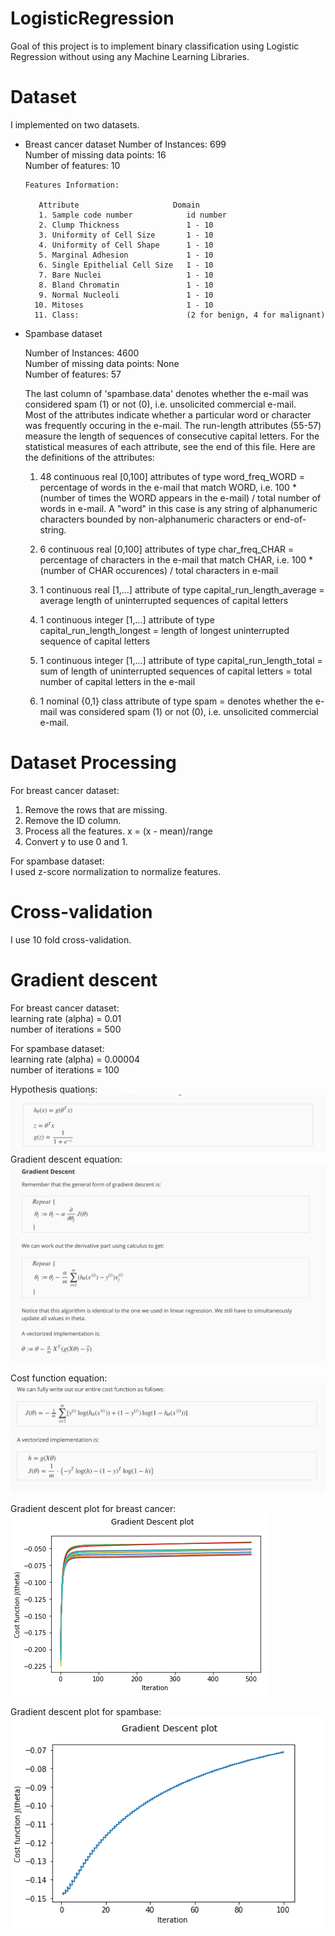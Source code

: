 # LogisticRegression
Goal of this project is to implement binary classification using Logistic Regression without using any Machine Learning Libraries.

# Dataset
I implemented on two datasets.  
* Breast cancer dataset
      Number of Instances: 699  
      Number of missing data points: 16  
      Number of features: 10  

      Features Information:  

         Attribute                     Domain
         1. Sample code number            id number
         2. Clump Thickness               1 - 10
         3. Uniformity of Cell Size       1 - 10
         4. Uniformity of Cell Shape      1 - 10
         5. Marginal Adhesion             1 - 10
         6. Single Epithelial Cell Size   1 - 10
         7. Bare Nuclei                   1 - 10
         8. Bland Chromatin               1 - 10
         9. Normal Nucleoli               1 - 10
        10. Mitoses                       1 - 10
        11. Class:                        (2 for benign, 4 for malignant)

* Spambase dataset
  
  Number of Instances: 4600  
  Number of missing data points: None    
  Number of features: 57  

  The last column of 'spambase.data' denotes whether the e-mail was 
  considered spam (1) or not (0), i.e. unsolicited commercial e-mail.  
  Most of the attributes indicate whether a particular word or
  character was frequently occuring in the e-mail.  The run-length
  attributes (55-57) measure the length of sequences of consecutive 
  capital letters.  For the statistical measures of each attribute, 
  see the end of this file.  Here are the definitions of the attributes:

  1. 48 continuous real [0,100] attributes of type word_freq_WORD 
  = percentage of words in the e-mail that match WORD,
  i.e. 100 * (number of times the WORD appears in the e-mail) / 
  total number of words in e-mail.  A "word" in this case is any 
  string of alphanumeric characters bounded by non-alphanumeric 
  characters or end-of-string.

  2. 6 continuous real [0,100] attributes of type char_freq_CHAR
  = percentage of characters in the e-mail that match CHAR,
  i.e. 100 * (number of CHAR occurences) / total characters in e-mail

  3. 1 continuous real [1,...] attribute of type capital_run_length_average
  = average length of uninterrupted sequences of capital letters

  4. 1 continuous integer [1,...] attribute of type capital_run_length_longest
  = length of longest uninterrupted sequence of capital letters

  5. 1 continuous integer [1,...] attribute of type capital_run_length_total
  = sum of length of uninterrupted sequences of capital letters
  = total number of capital letters in the e-mail

  6. 1 nominal {0,1} class attribute of type spam
  = denotes whether the e-mail was considered spam (1) or not (0), 
  i.e. unsolicited commercial e-mail.  


# Dataset Processing
For breast cancer dataset:  
1. Remove the rows that are missing.
2. Remove the ID column.
3. Process all the features.
   x = (x - mean)/range
4. Convert y to use 0 and 1.
  
For spambase dataset:  
I used z-score normalization to normalize features.  

# Cross-validation
I use 10 fold cross-validation.

# Gradient descent
For breast cancer dataset:  
learning rate (alpha) = 0.01  
number of iterations = 500  
  
For spambase dataset:  
learning rate (alpha) = 0.00004  
number of iterations = 100   

Hypothesis quations:
![H](/images/hypothesis.png?raw=true)
Gradient descent equation:
![GD](/images/gradient_descent.png?raw=true)

Cost function equation:
![C](/images/cost.png?raw=true)



Gradient descent plot for breast cancer:
![GDP](/images/gradient_descent_plot_breast_cancer.png?raw=true)

Gradient descent plot for spambase:
![GDPS](/images/gd_plot_spam.png?raw=true)




